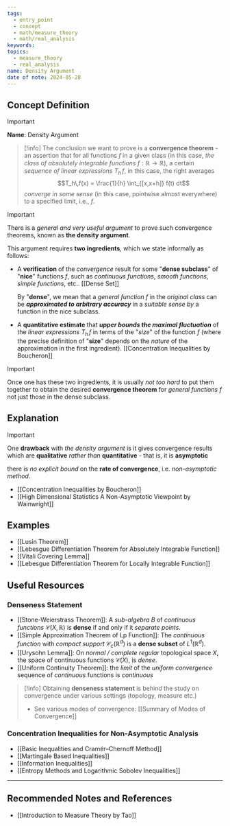 ```yaml
---
tags:
  - entry_point
  - concept
  - math/measure_theory
  - math/real_analysis
keywords: 
topics:
  - measure_theory
  - real_analysis
name: Density Argument
date of note: 2024-05-28
---
```


## Concept Definition

>[!important]
>**Name**: Density Argument


>[!info] 
>The conclusion we want to prove is a **convergence theorem** - an assertion that for all functions $f$ in a given class (in this case, *the class of absolutely integrable functions* $f : \mathbb{R} \rightarrow \mathbb{R}$), a certain *sequence of linear expressions* $T_h\,f$,  in this case, the right averages $$T_h\,f(x) = \frac{1}{h} \int_{[x,x+h]} f(t) dt$$ *converge in some sense* (in this case, pointwise almost everywhere) to a specified limit, i.e., $f$.


>[!important] 
> There is a *general and very useful argument* to prove such convergence theorems, known as **the density argument**. 
> 
> This argument requires **two ingredients**, which we state informally as follows:
>
> - A **verification** of the *convergence* result for some "**dense subclass**" of "**nice**" functions $f$, such as *continuous functions*, *smooth functions*, *simple functions*, etc..  [[Dense Set]]
>   
>   By "**dense**", we mean that a *general function* $f$ in the *original class* can be **_approximated to arbitrary accuracy_** in a *suitable sense* *by* a function in the nice subclass.
>   
>- A **quantitative estimate** that **_upper bounds the maximal fluctuation_** of the *linear expressions* $T_h\,f$ in terms of the "*size*" of the function $f$ (where the precise definition of "**size**" depends on the *nature* of the approximation in the first ingredient).
>  [[Concentration Inequalities by Boucheron]]

>[!important]
> Once one has these two ingredients, it is usually *not too hard* to put them together to obtain the desired **convergence theorem** for *general functions* $f$ not just those in the dense subclass. 


## Explanation

>[!important]
>One **drawback** with *the density argument* is it gives convergence results which are **qualitative** *rather than* **quantitative** - that is, it is **asymptotic** 
>
>there is *no explicit bound* on the **rate of convergence**, i.e. *non-asymptotic method*.

- [[Concentration Inequalities by Boucheron]]
- [[High Dimensional Statistics A Non-Asymptotic Viewpoint by Wainwright]]


## Examples

- [[Lusin Theorem]]
- [[Lebesgue Differentiation Theorem for Absolutely Integrable Function]]
- [[Vitali Covering Lemma]]
- [[Lebesgue Differentiation Theorem for Locally Integrable Function]]


## Useful Resources

### Denseness Statement

- [[Stone-Weierstrass Theorem]]: A *sub-algebra* $B$ of *continuous functions* $\mathcal{C}(X, \mathbb{R})$ is **dense** if and only if it *separate points*.
- [[Simple Approximation Theorem of Lp Function]]: The *continuous function* with *compact support* $\mathcal{C}_{c}(\mathbb{R}^d)$  is a **dense subset** of $L^1(\mathbb{R}^d).$
- [[Urysohn Lemma]]: On *normal / complete regular* topological space $X$, the space of continuous functions $\mathcal{C}(X)$, is *dense*. 
- [[Uniform Continuity Theorem]]: the *limit* of the *uniform convergence* sequence of *continuous* functions is *continuous*



>[!info]
> Obtaining **denseness statement** is behind the study on convergence under various settings (topology, measure etc.)
> 
> - See various modes of convergence:  [[Summary of Modes of Convergence]]


### Concentration Inequalities for Non-Asymptotic Analysis

- [[Basic Inequalities and Cramér–Chernoff Method]]
- [[Martingale Based Inequalities]]
- [[Information Inequalities]]
- [[Entropy Methods and Logarithmic Sobolev Inequalities]]




-----------
##  Recommended Notes and References


- [[Introduction to Measure Theory by Tao]]
